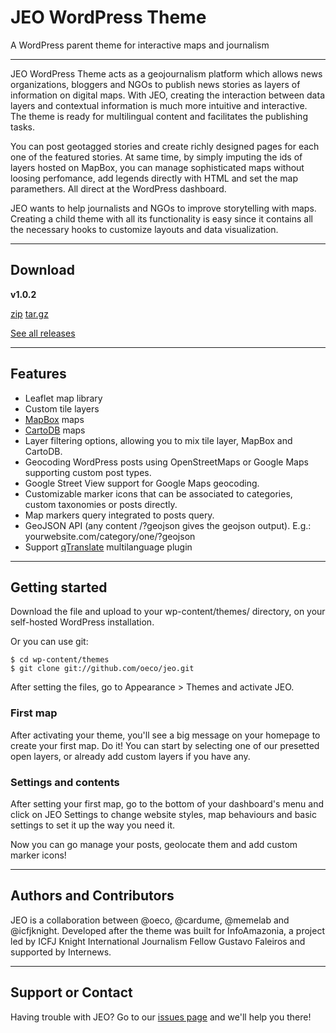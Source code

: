 <div class="jumbotron">
<h1>JEO WordPress Theme</h1>
<p>A WordPress parent theme for interactive maps and journalism</p>
</div>

---

JEO WordPress Theme acts as a geojournalism platform which allows news organizations, bloggers and NGOs to publish news stories as layers of information on digital maps. With JEO, creating the interaction between data layers and contextual information is much more intuitive and interactive. The theme is ready for multilingual content and facilitates the publishing tasks.

You can post geotagged stories and create richly designed pages for each one of the featured stories. At same time, by simply imputing the ids of layers hosted on MapBox, you can manage sophisticated maps without loosing perfomance, add legends directly with HTML and set the map paramethers. All direct at the WordPress dashboard.

JEO wants to help journalists and NGOs to improve storytelling with maps. Creating a child theme with all its functionality is easy since it contains all the necessary hooks to customize layouts and data visualization.

---

## Download

**v1.0.2**

<a class="btn btn-primary" href="https://github.com/oeco/jeo/archive/v1.0.2.zip">zip</a>
<a class="btn btn-primary" href="https://github.com/oeco/jeo/archive/v1.0.2.tar.gz">tar.gz</a>

[See all releases](https://github.com/oeco/jeo/releases)

---

## Features

 - Leaflet map library
 - Custom tile layers
 - [MapBox](http://mapbox.com/) maps
 - [CartoDB](http://cartodb.com/) maps
 - Layer filtering options, allowing you to mix tile layer, MapBox and CartoDB.
 - Geocoding WordPress posts using OpenStreetMaps or Google Maps supporting custom post types.
 - Google Street View support for Google Maps geocoding.
 - Customizable marker icons that can be associated to categories, custom taxonomies or posts directly.
 - Map markers query integrated to posts query.
 - GeoJSON API (any content /?geojson gives the geojson output). E.g.: yourwebsite.com/category/one/?geojson
 - Support [qTranslate](https://wordpress.org/plugins/qtranslate/) multilanguage plugin

---

## Getting started

Download the file and upload to your wp-content/themes/ directory, on your self-hosted WordPress installation.

Or you can use git:

```
$ cd wp-content/themes
$ git clone git://github.com/oeco/jeo.git
```

After setting the files, go to Appearance > Themes and activate JEO.

### First map

After activating your theme, you'll see a big message on your homepage to create your first map. Do it! You can start by selecting one of our presetted open layers, or already add custom layers if you have any.

### Settings and contents

After setting your first map, go to the bottom of your dashboard's menu and click on JEO Settings to change website styles, map behaviours and basic settings to set it up the way you need it.

Now you can go manage your posts, geolocate them and add custom marker icons!

---

## Authors and Contributors

JEO is a collaboration between @oeco, @cardume, @memelab and @icfjknight. Developed after the theme was built for InfoAmazonia, a project led by ICFJ Knight International Journalism Fellow Gustavo Faleiros and supported by Internews.

---

## Support or Contact

Having trouble with JEO? Go to our [issues page](https://github.com/oeco/jeo/issues) and we'll help you there!
